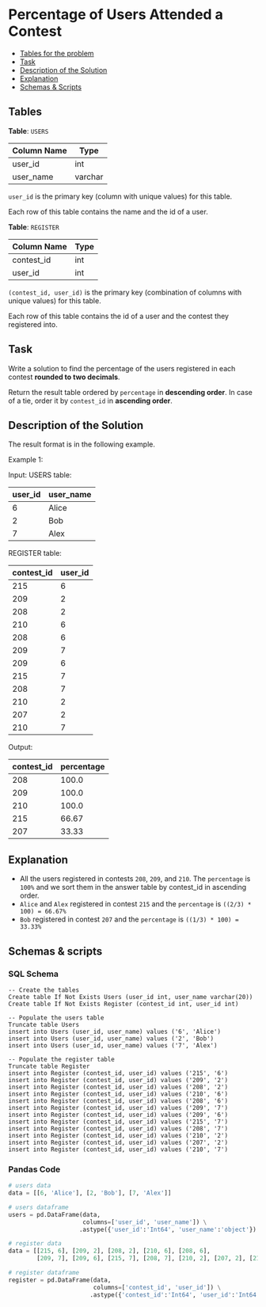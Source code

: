 # Percentage of Users Attended a Contest

- [Tables for the problem](#tables)
- [Task](#task)
- [Description of the Solution](#description-of-the-solution)
- [Explanation](#explanation)
- [Schemas & Scripts](#schemas--scripts)

## Tables 

**Table**: `USERS`

| Column Name | Type    |
|-------------|---------|
| user_id     | int     |
| user_name   | varchar |

`user_id` is the primary key (column with unique values) for this table.

Each row of this table contains the name and the id of a user.

**Table**: `REGISTER`

| Column Name | Type |
|-------------|------|
| contest_id  | int  |
| user_id     | int  |

`(contest_id, user_id)` is the primary key (combination of columns with unique values) for this table.

Each row of this table contains the id of a user and the contest they registered into.

## Task

Write a solution to find the percentage of the users registered in each contest 
**rounded to two decimals**.

Return the result table ordered by `percentage` in **descending order**. In case of a tie, 
order it by `contest_id` in **ascending order**.

## Description of the Solution ##

The result format is in the following example.

Example 1:

Input: 
USERS table:

| user_id | user_name |
|---------|-----------|
| 6       | Alice     |
| 2       | Bob       |
| 7       | Alex      |

REGISTER table:

| contest_id | user_id |
|------------|---------|
| 215        | 6       |
| 209        | 2       |
| 208        | 2       |
| 210        | 6       |
| 208        | 6       |
| 209        | 7       |
| 209        | 6       |
| 215        | 7       |
| 208        | 7       |
| 210        | 2       |
| 207        | 2       |
| 210        | 7       |

Output: 

| contest_id | percentage |
|------------|------------|
| 208        | 100.0      |
| 209        | 100.0      |
| 210        | 100.0      |
| 215        | 66.67      |
| 207        | 33.33      |

## Explanation ##

- All the users registered in contests `208`, `209`, and `210`. The `percentage` is `100%` and we sort them in the 
answer table by contest_id in ascending order.
- `Alice` and `Alex` registered in contest `215` and the `percentage` is `((2/3) * 100) = 66.67%`
- `Bob` registered in contest `207` and the `percentage` is `((1/3) * 100) = 33.33%`

## Schemas & scripts

### SQL Schema

```genericsql
-- Create the tables
Create table If Not Exists Users (user_id int, user_name varchar(20))
Create table If Not Exists Register (contest_id int, user_id int)

-- Populate the users table
Truncate table Users
insert into Users (user_id, user_name) values ('6', 'Alice')
insert into Users (user_id, user_name) values ('2', 'Bob')
insert into Users (user_id, user_name) values ('7', 'Alex')

-- Populate the register table
Truncate table Register
insert into Register (contest_id, user_id) values ('215', '6')
insert into Register (contest_id, user_id) values ('209', '2')
insert into Register (contest_id, user_id) values ('208', '2')
insert into Register (contest_id, user_id) values ('210', '6')
insert into Register (contest_id, user_id) values ('208', '6')
insert into Register (contest_id, user_id) values ('209', '7')
insert into Register (contest_id, user_id) values ('209', '6')
insert into Register (contest_id, user_id) values ('215', '7')
insert into Register (contest_id, user_id) values ('208', '7')
insert into Register (contest_id, user_id) values ('210', '2')
insert into Register (contest_id, user_id) values ('207', '2')
insert into Register (contest_id, user_id) values ('210', '7')
```

### Pandas Code

```python
# users data
data = [[6, 'Alice'], [2, 'Bob'], [7, 'Alex']]

# users dataframe
users = pd.DataFrame(data,
                     columns=['user_id', 'user_name']) \
                    .astype({'user_id':'Int64', 'user_name':'object'})

# register data
data = [[215, 6], [209, 2], [208, 2], [210, 6], [208, 6], 
        [209, 7], [209, 6], [215, 7], [208, 7], [210, 2], [207, 2], [210, 7]]

# register dataframe
register = pd.DataFrame(data, 
                        columns=['contest_id', 'user_id']) \
                       .astype({'contest_id':'Int64', 'user_id':'Int64'})
```